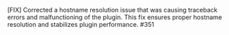 [FIX] Corrected a hostname resolution issue that was causing traceback errors and malfunctioning of the plugin. This fix ensures proper hostname resolution and stabilizes plugin performance. #351
